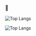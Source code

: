 ### 👋

<!--
**Daniel-ET/Daniel-ET** is a ✨ _special_ ✨ repository because its `README.md` (this file) appears on your GitHub profile.

Here are some ideas to get you started:

- 🔭 I’m currently working on ...
- 🌱 I’m currently learning ...
- 👯 I’m looking to collaborate on ...
- 🤔 I’m looking for help with ...
- 💬 Ask me about ...
- 📫 How to reach me: ...
- 😄 Pronouns: ...
- ⚡ Fun fact: ...
-->


![Top Langs](https://github-readme-stats.vercel.app/api/top-langs/?username=Daniel-ET&hide=jupyternotebook&theme=tokyonight&exclude_repo=Machine-Learning-with-Financial-Time-Series,python-functional-programming,NLP-Movie-Reviews-Classification,NLP-Twitter-Sentiment-Analysis,Classification-Part-2,Classification-Part-1,CIFAR-10-Deep-Neural-Network-Image-Classification,Feedforward-Artifical-Neural-Network-for-Car-Sales-Prediction,LeNeT-Deep-Network-Traffic-Sign-Classification,Overfitting-Validation-Regularisation,pandas,numpy,KMNIST-Classification)

![Top Langs](https://github-readme-stats.vercel.app/api/top-langs/?username=Daniel-ET&hide=jupyternotebook&theme=tokyonight&exclude_repo=Machine-Learning-with-Financial-Time-Series,python-functional-programming,NLP-Movie-Reviews-Classification,NLP-Twitter-Sentiment-Analysis,Classification-Part-2,Classification-Part-1,CIFAR-10-Deep-Neural-Network-Image-Classification,Feedforward-Artifical-Neural-Network-for-Car-Sales-Prediction,LeNeT-Deep-Network-Traffic-Sign-Classification,Overfitting-Validation-Regularisation,pandas,numpy,KMNIST-Classification,DCGAN)

